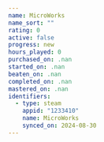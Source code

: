 ```yaml
---
name: MicroWorks
name_sort: ""
rating: 0
active: false
progress: new
hours_played: 0
purchased_on: .nan
started_on: .nan
beaten_on: .nan
completed_on: .nan
mastered_on: .nan
identifiers:
  - type: steam
    appid: "1233410"
    name: MicroWorks
    synced_on: 2024-08-30
---
```

